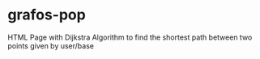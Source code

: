 # grafos-pop
HTML Page with Dijkstra Algorithm to find the shortest path between two points given by user/base
